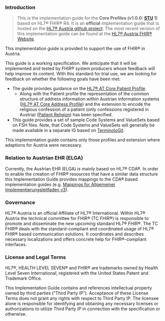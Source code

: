 ### Introduction

> This is the implementation guide for the **Core Profiles (v1.0.0: [STU](https://www.hl7.org/fhir/versions.html) 1)** based on HL7® FHIR® R4. It is an **official** implementation guide that is hosted on the [HL7® Austria github project](https://github.com/HL7Austria). The most recent version of this implementation guide can be found at the [HL7® Austria FHIR® Website](http://fhir.at).

This implementation guide is provided to support the use of FHIR® in Austria.

This guide is a working specification. We anticipate that it will be implemented and tested by FHIR® system producers whose feedback will help improve its content. With this standard for trial use, we are looking for feedback on whether the following goals have been met:
- The guide provides guidance on the [HL7® AT Core Patient Profile](StructureDefinition-at-core-patient.html).
  - Along with the Patient profile the representation of the common structure of address information within Austrian information systems ([HL7® AT Core Address Profile](StructureDefinition-at-core-address.html)) and the extension to encode the religious confession of a patient (only confessions registered in Austria) ([Patient Religion](StructureDefinition-at-core-ext-patient-religion.html)) has been specified.
- This guide provides a set of sample Code Systems and ValueSets based on FSH files. Note, that Code Systems and ValueSets will generally be made available in a separate IG based on [TerminoloGit](https://gitlab.com/elga-gmbh/termgit).

This implementation guide contains only those profiles and extension where adaptions for Austria were necessary.

### Relation to Austrian EHR (ELGA)

Currently, the Austrian EHR (ELGA) is mainly based on HL7® CDA®. In order to enable the creation of FHIR® resources that have a similar data structure this Implementation Guide provides mappings to the CDA® based implementation guides (e.g. [Mappings for Allgemeiner Implementierungsleitfaden v3](StructureDefinition-at-core-patient-mappings.html#mappings-for-allgemeiner-implementierungsleitfaden-v3-https-wiki)).

### Governance

HL7® Austria is an official Affiliate of HL7® International. Within HL7® Austria the technical committee for FHIR® (TC FHIR®) is responsible to promote and disseminate the new upcoming standard HL7® FHIR®.
The TC FHIR® deals with the standard-compliant and coordinated usage of HL7® FHIR® based communication solutions.
It coordinates and describes necessary localizations and offers concrete help for FHIR®-compliant interfaces.

### License and Legal Terms
HL7®, HEALTH LEVEL SEVEN® and FHIR® are trademarks owned by Health Level Seven International, registered with the United States Patent and Trademark Office.

This Implementation Guide contains and references intellectual property owned by third parties (“Third Party IP”). Acceptance of these License Terms does not grant any rights with respect to Third Party IP. The licensee alone is responsible for identifying and obtaining any necessary licenses or authorizations to utilize Third Party IP in connection with the specification or otherwise.

